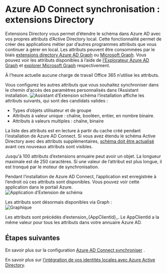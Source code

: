 <properties
   pageTitle="Azure AD Connect synchronisation : extensions Directory | Microsoft Azure"
   description="Cette rubrique décrit la fonctionnalité d’extensions répertoire dans Azure AD Connect."
   services="active-directory"
   documentationCenter=""
   authors="AndKjell"
   manager="femila"
   editor=""/>

<tags
   ms.service="active-directory"
   ms.devlang="na"
   ms.topic="article"
   ms.tgt_pltfrm="na"
   ms.workload="identity"
   ms.date="08/19/2016"
   ms.author="billmath"/>

# <a name="azure-ad-connect-sync-directory-extensions"></a>Azure AD Connect synchronisation : extensions Directory
Extensions Directory vous permet d’étendre le schéma dans Azure AD avec vos propres attributs d’Active Directory local. Cette fonctionnalité permet de créer des applications métier par d’autres programmes attributs que vous continuer à gérer en local. Les attributs peuvent être consommées par le biais [extensions directory Azure AD Graph](https://msdn.microsoft.com/Library/Azure/Ad/Graph/howto/azure-ad-graph-api-directory-schema-extensions) ou [Microsoft Graph](https://graph.microsoft.io/). Vous pouvez voir les attributs disponibles à l’aide de [l’Explorateur Azure AD Graph](https://graphexplorer.cloudapp.net) et [explorer Microsoft Graph](https://graphexplorer2.azurewebsites.net/) respectivement.

À l’heure actuelle aucune charge de travail Office 365 n’utilise les attributs.

Vous configurez les autres attributs que vous souhaitez synchroniser dans le chemin d’accès des paramètres personnalisés dans l’Assistant installation.
![Assistant d’Extension schéma](./media/active-directory-aadconnectsync-feature-directory-extensions/extension2.png) l’installation affiche les attributs suivants, qui sont des candidats valides :

- Types d’objets utilisateur et de groupe
- Attributs à valeur unique : chaîne, booléen, entier, en nombre binaire.
- Attributs à valeurs multiples : chaîne, binaire

La liste des attributs est en lecture à partir du cache créé pendant l’installation de Azure AD Connect. Si vous avez étendu le schéma Active Directory avec des attributs supplémentaires, [schéma doit être actualisé](active-directory-aadconnectsync-installation-wizard.md#refresh-directory-schema) avant ces nouveaux attributs sont visibles.

Jusqu'à 100 attributs d’extensions annuaire peut avoir un objet. La longueur maximale est de 250 caractères. Si une valeur de l’attribut est plus longue, il est tronqué par le moteur de synchronisation.

Pendant l’installation de Azure AD Connect, l’application est enregistrée à l’endroit où ces attributs sont disponibles. Vous pouvez voir cette application dans le portail Azure.  
![Application d’Extension de schéma](./media/active-directory-aadconnectsync-feature-directory-extensions/extension3.png)

Les attributs sont désormais disponibles via Graph :  
![Graphique](./media/active-directory-aadconnectsync-feature-directory-extensions/extension4.png)

Les attributs sont précédés d’extension\_{AppClientId}\_. Le AppClientId a la même valeur pour tous les attributs dans votre annuaire Azure AD.

## <a name="next-steps"></a>Étapes suivantes
En savoir plus sur la configuration [Azure AD Connect synchroniser](active-directory-aadconnectsync-whatis.md) .

En savoir plus sur [l’intégration de vos identités locales avec Azure Active Directory](active-directory-aadconnect.md).
